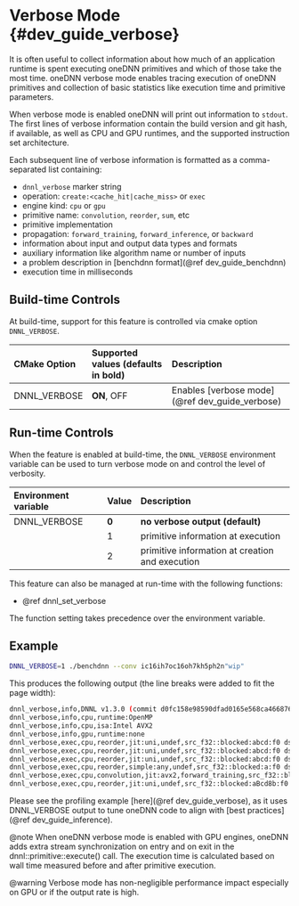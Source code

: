 Verbose Mode {#dev_guide_verbose}
========================================================

It is often useful to collect information about how much of an application
runtime is spent executing oneDNN primitives and which of those take
the most time. oneDNN verbose mode enables tracing execution of oneDNN
primitives and collection of basic statistics like execution time and
primitive parameters.

When verbose mode is enabled oneDNN will print out information to `stdout`.
The first lines of verbose information contain the build version and git hash,
if available, as well as CPU and GPU runtimes, and the supported instruction
set architecture.

Each subsequent line of verbose information is formatted as a comma-separated list
containing:
- `dnnl_verbose` marker string
- operation: `create:<cache_hit|cache_miss>` or `exec`
- engine kind: `cpu` or `gpu`
- primitive name: `convolution`, `reorder`, `sum`, etc
- primitive implementation
- propagation: `forward_training`, `forward_inference`, or `backward`
- information about input and output data types and formats
- auxiliary information like algorithm name or number of inputs
- a problem description in [benchdnn format](@ref dev_guide_benchdnn)
- execution time in milliseconds

## Build-time Controls

At build-time, support for this feature is controlled via cmake option
`DNNL_VERBOSE`.

| CMake Option                | Supported values (defaults in bold) | Description
| :---                        | :---                                | :---
| DNNL_VERBOSE                | **ON**, OFF                         | Enables [verbose mode](@ref dev_guide_verbose)

## Run-time Controls

When the feature is enabled at build-time, the `DNNL_VERBOSE` environment
variable can be used to turn verbose mode on and control the level of verbosity.

| Environment variable | Value            | Description
| :---                 | :---             | :---
| DNNL_VERBOSE         | **0**            | **no verbose output (default)**
|                      | 1                | primitive information at execution
|                      | 2                | primitive information at creation and execution

This feature can also be managed at run-time with the following functions:
* @ref dnnl_set_verbose

The function setting takes precedence over the environment variable.

## Example

~~~sh
DNNL_VERBOSE=1 ./benchdnn --conv ic16ih7oc16oh7kh5ph2n"wip"
~~~

This produces the following output (the line breaks were added to fit the page width):

~~~sh
dnnl_verbose,info,DNNL v1.3.0 (commit d0fc158e98590dfad0165e568ca466876a794597)
dnnl_verbose,info,cpu,runtime:OpenMP
dnnl_verbose,info,cpu,isa:Intel AVX2
dnnl_verbose,info,gpu,runtime:none
dnnl_verbose,exec,cpu,reorder,jit:uni,undef,src_f32::blocked:abcd:f0 dst_f32::blocked:aBcd8b:f0,,,2x16x7x7,0.0200195
dnnl_verbose,exec,cpu,reorder,jit:uni,undef,src_f32::blocked:abcd:f0 dst_f32::blocked:ABcd8b8a:f0,,,16x16x5x5,0.0251465
dnnl_verbose,exec,cpu,reorder,jit:uni,undef,src_f32::blocked:abcd:f0 dst_f32::blocked:aBcd8b:f0,,,2x16x7x7,0.0180664
dnnl_verbose,exec,cpu,reorder,simple:any,undef,src_f32::blocked:a:f0 dst_f32::blocked:a:f0,,,16,0.0229492
dnnl_verbose,exec,cpu,convolution,jit:avx2,forward_training,src_f32::blocked:aBcd8b:f0 wei_f32::blocked:ABcd8b8a:f0 bia_f32::blocked:a:f0 dst_f32::blocked:aBcd8b:f0,,alg:convolution_direct,mb2_ic16oc16_ih7oh7kh5sh1dh0ph2_iw7ow7kw5sw1dw0pw2,0.0390625
dnnl_verbose,exec,cpu,reorder,jit:uni,undef,src_f32::blocked:aBcd8b:f0 dst_f32::blocked:abcd:f0,,,2x16x7x7,0.173096
~~~

Please see the profiling example [here](@ref dev_guide_verbose), as it uses
DNNL_VERBOSE output to tune oneDNN code to align with
[best practices](@ref dev_guide_inference).

@note
When oneDNN verbose mode is enabled with GPU engines, oneDNN adds extra stream
synchronization on entry and on exit in the dnnl::primitive::execute() call.
The execution time is calculated based on wall time measured before and after
primitive execution.

@warning
Verbose mode has non-negligible performance impact especially on GPU or if the
output rate is high.
